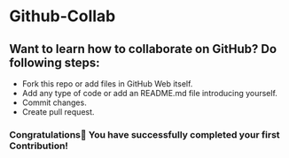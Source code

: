 # Github-Collab

## Want to learn how to collaborate on GitHub? Do following steps:

- Fork this repo or add files in GitHub Web itself.
- Add any type of code or add an README.md file introducing yourself.
- Commit changes.
- Create pull request.

### Congratulations🥳 You have successfully completed your first Contribution!

